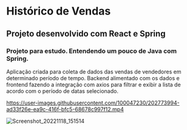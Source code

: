 # Histórico de Vendas

## Projeto desenvolvido com React e Spring

### Projeto para estudo. Entendendo um pouco de Java com Spring.

Aplicação criada para coleta de dados das vendas de vendedores em determinado período de tempo.
Backend alimentado com os dados e frontend fazendo a integração com axios para filtrar e exibir a lista de acordo com o período de datas selecionado.



https://user-images.githubusercontent.com/100047230/202773994-ad33f26e-ea9c-416f-bfc5-68678c997f12.mp4

![Screenshot_20221118_151514](https://user-images.githubusercontent.com/100047230/202774619-06073c0b-d757-42fa-bbb5-1be2d634d62f.jpg)
